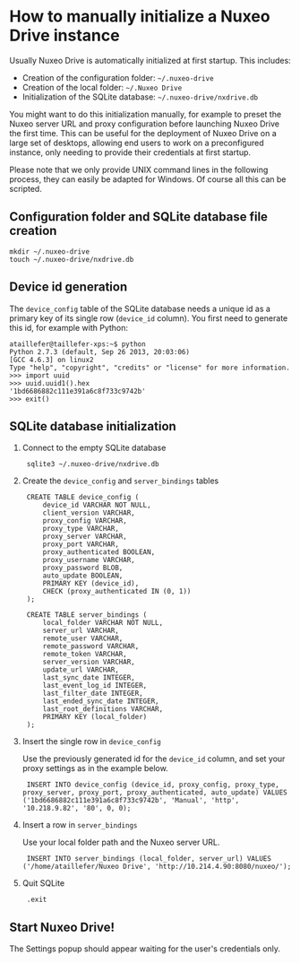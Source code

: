 # How to manually initialize a Nuxeo Drive instance

Usually Nuxeo Drive is automatically initialized at first startup. This includes:

- Creation of the configuration folder: `~/.nuxeo-drive`
- Creation of the local folder: `~/.Nuxeo Drive`
- Initialization of the SQLite database: `~/.nuxeo-drive/nxdrive.db`

You might want to do this initialization manually, for example to preset the Nuxeo server URL and proxy configuration before launching Nuxeo Drive the first time.
This can be useful for the deployment of Nuxeo Drive on a large set of desktops, allowing end users to work on a preconfigured instance, only needing to provide their credentials at first startup.

Please note that we only provide UNIX command lines in the following process, they can easily be adapted for Windows.
Of course all this can be scripted.

## Configuration folder and SQLite database file creation

    mkdir ~/.nuxeo-drive
    touch ~/.nuxeo-drive/nxdrive.db

## Device id generation

The `device_config` table of the SQLite database needs a unique id as a primary key of its single row (`device_id` column). You first need to generate this id, for example with Python:

    ataillefer@taillefer-xps:~$ python
    Python 2.7.3 (default, Sep 26 2013, 20:03:06)
    [GCC 4.6.3] on linux2
    Type "help", "copyright", "credits" or "license" for more information.
    >>> import uuid
    >>> uuid.uuid1().hex
    '1bd6686882c111e391a6c8f733c9742b'
    >>> exit()

## SQLite database initialization

1. Connect to the empty SQLite database

        sqlite3 ~/.nuxeo-drive/nxdrive.db

2. Create the `device_config` and `server_bindings` tables

        CREATE TABLE device_config (
            device_id VARCHAR NOT NULL,
            client_version VARCHAR,
            proxy_config VARCHAR,
            proxy_type VARCHAR,
            proxy_server VARCHAR,
            proxy_port VARCHAR,
            proxy_authenticated BOOLEAN,
            proxy_username VARCHAR,
            proxy_password BLOB,
            auto_update BOOLEAN,
            PRIMARY KEY (device_id),
            CHECK (proxy_authenticated IN (0, 1))
        );

        CREATE TABLE server_bindings (
            local_folder VARCHAR NOT NULL,
            server_url VARCHAR,
            remote_user VARCHAR,
            remote_password VARCHAR,
            remote_token VARCHAR,
            server_version VARCHAR,
            update_url VARCHAR,
            last_sync_date INTEGER,
            last_event_log_id INTEGER,
            last_filter_date INTEGER,
            last_ended_sync_date INTEGER,
            last_root_definitions VARCHAR,
            PRIMARY KEY (local_folder)
        );

3. Insert the single row in `device_config`

    Use the previously generated id for the `device_id` column, and set your proxy settings as in the example below.

        INSERT INTO device_config (device_id, proxy_config, proxy_type, proxy_server, proxy_port, proxy_authenticated, auto_update) VALUES ('1bd6686882c111e391a6c8f733c9742b', 'Manual', 'http', '10.218.9.82', '80', 0, 0);

4. Insert a row in `server_bindings`

    Use your local folder path and the Nuxeo server URL.

        INSERT INTO server_bindings (local_folder, server_url) VALUES ('/home/ataillefer/Nuxeo Drive', 'http://10.214.4.90:8080/nuxeo/');

5. Quit SQLite

        .exit

## Start Nuxeo Drive!

The Settings popup should appear waiting for the user's credentials only.
